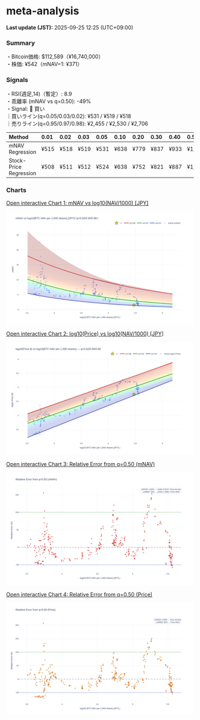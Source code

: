 # meta-analysis


<!--REPORT:START-->
**Last update (JST):** 2025-09-25 12:25 (UTC+09:00)

### Summary
・Bitcoin価格: $112,589（¥16,740,000）  
・株価: ¥542（mNAV=1: ¥371）

### Signals
・RSI(週足,14)（暫定）: 8.9  
・乖離率 (mNAV vs q=0.50): -49%  
・Signal: 🔵 買い  
｜買いライン(q=0.05/0.03/0.02): ¥531 / ¥519 / ¥518  
｜売りライン(q=0.95/0.97/0.98): ¥2,455 / ¥2,530 / ¥2,706

| Method                 | 0.01   | 0.02   | 0.03   | 0.05   | 0.10   | 0.20   | 0.30   | 0.40   | 0.50   | 0.60   | 0.70   | 0.80   | 0.90   | 0.95   | 0.97   | 0.98   | 0.99   |
|:-----------------------|:-------|:-------|:-------|:-------|:-------|:-------|:-------|:-------|:-------|:-------|:-------|:-------|:-------|:-------|:-------|:-------|:-------|
| mNAV Regression        | ¥515   | ¥518   | ¥519   | ¥531   | ¥638   | ¥779   | ¥837   | ¥933   | ¥1,090 | ¥1,243 | ¥1,391 | ¥1,823 | ¥2,218 | ¥2,455 | ¥2,530 | ¥2,706 | ¥2,688 |
| Stock-Price Regression | ¥508   | ¥511   | ¥512   | ¥524   | ¥638   | ¥752   | ¥821   | ¥887   | ¥1,025 | ¥1,101 | ¥1,269 | ¥1,703 | ¥2,054 | ¥2,286 | ¥2,277 | ¥2,482 | ¥2,498 |

### Charts
[Open interactive Chart 1: mNAV vs log10(NAV/1000) [JPY]](https://tkzm240.github.io/meta-analysis/fig1.html)

![fig1](assets/fig1.png)

[Open interactive Chart 2: log10(Price) vs log10(NAV/1000) [JPY]](https://tkzm240.github.io/meta-analysis/fig2.html)

![fig2](assets/fig2.png)

[Open interactive Chart 3: Relative Error from q=0.50 (mNAV)](https://tkzm240.github.io/meta-analysis/fig3.html)

![fig3](assets/fig3.png)

[Open interactive Chart 4: Relative Error from q=0.50 (Price)](https://tkzm240.github.io/meta-analysis/fig4.html)

![fig4](assets/fig4.png)
<!--REPORT:END-->
